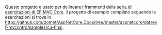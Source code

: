 Questo progetto è usato per delineare i frammenti della [serie di esercitazioni di EF MVC Core](https://docs.microsoft.com/aspnet/core/data/ef-mvc/intro). Il progetto di esempio compilato seguendo le esercitazioni si trova in https://github.com/dotnet/AspNetCore.Docs/tree/master/aspnetcore/data/ef-mvc/intro/samples/cu-final.
